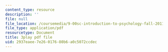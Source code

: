 ```yaml
---
content_type: resource
description: ''
file: null
file_location: /coursemedia/9-00sc-introduction-to-psychology-fall-2011/2937eaee7e26017680b6a0c5072ccdec_v4ur5mna060.pdf
file_type: application/pdf
resourcetype: Document
title: 3play pdf file
uid: 2937eaee-7e26-0176-80b6-a0c5072ccdec
---
```

